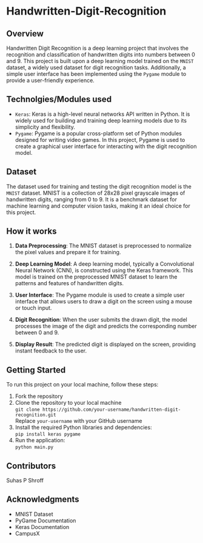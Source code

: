 # Handwritten-Digit-Recognition

## Overview

Handwritten Digit Recognition is a deep learning project that involves the recognition and classification of handwritten digits into numbers between 0 and 9. This project is built upon a deep learning model trained on the `MNIST` dataset, a widely used dataset for digit recognition tasks. Additionally, a simple user interface has been implemented using the `Pygame` module to provide a user-friendly experience.

## Technolgies/Modules used

- `Keras`: Keras is a high-level neural networks API written in Python. It is widely used for building and training deep learning models due to its simplicity and flexibility.
- `Pygame`: Pygame is a popular cross-platform set of Python modules designed for writing video games. In this project, Pygame is used to create a graphical user interface for interacting with the digit recognition model.

## Dataset

The dataset used for training and testing the digit recognition model is the `MNIST` dataset. MNIST is a collection of 28x28 pixel grayscale images of handwritten digits, ranging from 0 to 9. It is a benchmark dataset for machine learning and computer vision tasks, making it an ideal choice for this project.

## How it works

1. **Data Preprocessing**: The MNIST dataset is preprocessed to normalize the pixel values and prepare it for training.

2. **Deep Learning Model**: A deep learning model, typically a Convolutional Neural Network (CNN), is constructed using the Keras framework. This model is trained on the preprocessed MNIST dataset to learn the patterns and features of handwritten digits.

3. **User Interface**: The Pygame module is used to create a simple user interface that allows users to draw a digit on the screen using a mouse or touch input.

4. **Digit Recognition**: When the user submits the drawn digit, the model processes the image of the digit and predicts the corresponding number between 0 and 9.

5. **Display Result**: The predicted digit is displayed on the screen, providing instant feedback to the user.

## Getting Started

To run this project on your local machine, follow these steps:

1. Fork the repository
2. Clone the repository to your local machine <br>`git clone https://github.com/your-username/handwritten-digit-recognition.git`
   <br>
   Replace `your-username` with your GitHub username
3. Install the required Python libraries and dependencies:
   <br>
   `pip install keras pygame`
   <br>
4. Run the application:
   <br>
   `python main.py`

## Contributors

Suhas P Shroff

## Acknowledgments

- MNIST Dataset
- PyGame Documentation
- Keras Documentation
- CampusX
